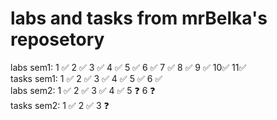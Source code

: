 # labs and tasks from mrBelka's reposetory 
labs sem1: 1 ✅ 2 ✅ 3 ✅ 4 ✅ 5 ✅ 6 ✅ 7 ✅ 8 ✅ 9 ✅ 10✅ 11✅ <br>
tasks sem1: 1 ✅ 2 ✅ 3 ✅ 4 ✅ 5 ✅ 6 ✅ <br>
labs sem2: 1 ✅ 2 ✅ 3 ✅ 4 ✅ 5 ❓ 6 ❓<br>
tasks sem2: 1 ✅ 2 ✅ 3 ❓
